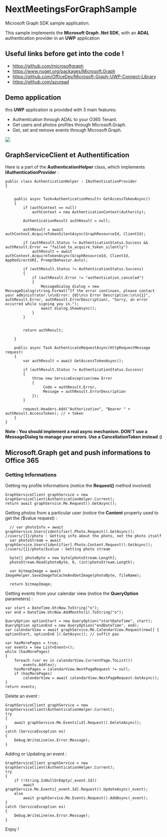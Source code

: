 # NextMeetingsForGraphSample
Microsoft Graph SDK sample application.

This sample implements the **Microsoft Graph .Net SDK**, with an **ADAL** authentication provider in an **UWP** application


## Useful links before get into the code !

- https://github.com/microsoftgraph
- https://www.nuget.org/packages/Microsoft.Graph
- https://github.com/OfficeDev/Microsoft-Graph-UWP-Connect-Library
- https://github.com/azuread


## Demo application

this **UWP** application is provided with 3 main features:
- Authentication through ADAL to your O365 Tenant.
- Get users and photos profiles through Microsoft.Graph.
- Get, set and remove events through Microsoft.Graph.

![](https://msdnshared.blob.core.windows.net/media/2016/04/NextMeeting01.png) 

## GraphServiceClient et Authentification

Here is a part of the **AuthenticationHelper** class, which implements **IAuthenticationProvider** :

    public class AuthenticationHelper : IAuthenticationProvider
    {


        public async Task<AuthenticationResult> GetAccessTokenAsync()
        {
            if (authContext == null)
                authContext = new AuthenticationContext(Authority);

            AuthenticationResult authResult = null;

            authResult = await authContext.AcquireTokenSilentAsync(GraphResourceId, ClientId);

            if (authResult.Status != AuthenticationStatus.Success && authResult.Error == "failed_to_acquire_token_silently")
                authResult = await authContext.AcquireTokenAsync(GraphResourceId, ClientId, AppRedirectURI, PromptBehavior.Auto);

            if (authResult.Status != AuthenticationStatus.Success)
            {
                if (authResult.Error != "authentication_canceled")
                {
                    MessageDialog dialog = new MessageDialog(string.Format("If the error continues, please contact your administrator.\n\nError: {0}\n\n Error Description:\n\n{1}", authResult.Error, authResult.ErrorDescription), "Sorry, an error occurred while signing you in.");
                    await dialog.ShowAsync();
                }
            }


            return authResult;

        }

        public async Task AuthenticateRequestAsync(HttpRequestMessage request)
        {
            var authResult = await GetAccessTokenAsync();

            if (authResult.Status != AuthenticationStatus.Success)
            {
                throw new ServiceException(new Error
                {
                     Code = authResult.Error,
                     Message = authResult.ErrorDescription
                });
            }

            request.Headers.Add("Authorization", "Bearer " + authResult.AccessToken); // + token
        }
    }


**Note : You should implement a real async mechanism. DON'T use a MessageDialog to manage your errors. Use a CancellationToken instead :)**

## Microsoft.Graph get and push informations to Office 365

### Getting Informations
 
Getting my profile informations (notice the **Request()** method involved)

    GraphServiceClient graphService = new GraphServiceClient(AuthenticationHelper.Current);
    return await graphService.Me.Request().GetAsync();
    
Getting photos from a particular user (notice the **Content** property used to get the /$value request) :

      // var photoInfo = await graphService.Users[identifier].Photo.Request().GetAsync(); //users/{1}/photo : Getting info about the photo, not the photo itself
      var photoStream = await graphService.Users[identifier].Photo.Content.Request().GetAsync(); //users/{1}/photo/$value : Getting photo stream

      byte[] photoByte = new byte[photoStream.Length];
      photoStream.Read(photoByte, 0, (int)photoStream.Length);

      var bitmapImage = await ImageHelper.SaveImageToCacheAndGetImage(photoByte, fileName);

      return bitmapImage;

Getting events from your calendar view (notice the **QueryOption** parameters) :

    var start = DateTime.UtcNow.ToString("o");
    var end = DateTime.UtcNow.AddMonths(1).ToString("o");

    QueryOption optionStart = new QueryOption("startDateTime", start);
    QueryOption optionEnd = new QueryOption("endDateTime", end);
    var calendarView = await graphService.Me.CalendarView.Request(new[] { optionStart, optionEnd }).GetAsync(); // suffit pas

    var hasMorePages = true;
    var events = new List<Event>();
    while (hasMorePages)
    {
        foreach (var ev in calendarView.CurrentPage.ToList())
            events.Add(ev);
        hasMorePages = calendarView.NextPageRequest != null;
        if (hasMorePages)
            calendarView = await calendarView.NextPageRequest.GetAsync();
    }
    return events;

Delete an event :

    GraphServiceClient graphService = new GraphServiceClient(AuthenticationHelper.Current);
    try
    {
        await graphService.Me.Events[id].Request().DeleteAsync();
    }
    catch (ServiceException ex)
    {
        Debug.WriteLine(ex.Error.Message);
    }

Adding or Updating an event :

    GraphServiceClient graphService = new GraphServiceClient(AuthenticationHelper.Current);
    try
    {
        if (!String.IsNullOrEmpty(_event.Id))
            await graphService.Me.Events[_event.Id].Request().UpdateAsync(_event);
        else
            await graphService.Me.Events.Request().AddAsync(_event);
    }
    catch (ServiceException ex)
    {
        Debug.WriteLine(ex.Error.Message);
    }

Enjoy !